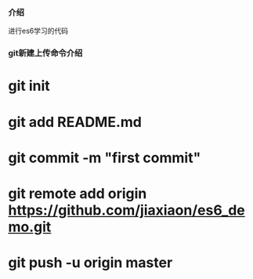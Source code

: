 ### 介绍
进行es6学习的代码



### git新建上传命令介绍
# git init
# git add README.md
# git commit -m "first commit"
# git remote add origin https://github.com/jiaxiaon/es6_demo.git
# git push -u origin master
